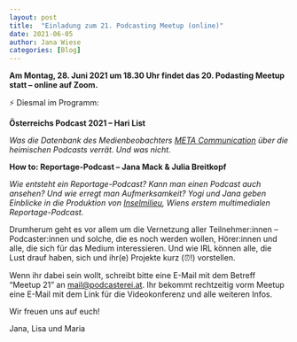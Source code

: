 ```yaml
---
layout: post
title:  "Einladung zum 21. Podcasting Meetup (online)"
date: 2021-06-05
author: Jana Wiese
categories: [Blog]
---
```



**Am Montag, 28. Juni 2021 um 18.30 Uhr findet das 20. Podasting Meetup statt – online auf Zoom.**

⚡ Diesmal im Programm:

**Österreichs Podcast 2021 – Hari List**

*Was die Datenbank des Medienbeobachters [META Communication](https://www.metacommunication.com) über die heimischen Podcasts verrät. Und was nicht.*

**How to: Reportage-Podcast – Jana Mack & Julia Breitkopf**

*Wie entsteht ein Reportage-Podcast? Kann man einen Podcast auch ansehen? Und wie erregt man Aufmerksamkeit? Yogi und Jana geben Einblicke in die Produktion von [Inselmilieu](https://www.inselmilieu-reportage.at/), Wiens erstem multimedialen Reportage-Podcast.*

Drumherum geht es vor allem um die Vernetzung aller Teilnehmer:innen – Podcaster:innen und solche, die es noch werden wollen, Hörer:innen und alle, die sich für das Medium interessieren. Und wie IRL können alle, die Lust drauf haben, sich und ihr(e) Projekte kurz (⏰!) vorstellen.

Wenn ihr dabei sein wollt, schreibt bitte eine E-Mail mit dem Betreff “Meetup 21” an mail@podcasterei.at. Ihr bekommt rechtzeitig vorm Meetup eine E-Mail mit dem Link für die Videokonferenz und alle weiteren Infos.

Wir freuen uns auf euch!

Jana, Lisa und Maria
